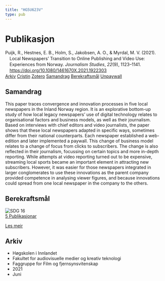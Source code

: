 ```yaml
---
title: "HG5U623V"
type: pub
---
```

<h1>Publikasjon</h1>
<article id="csl-bib-container-HG5U623V" class="csl-bib-container">
  <div class="csl-bib-body" style="line-height: 1.35; padding-left: 1em; text-indent:-1em;">
  <div class="csl-entry">Puijk, R., Hestnes, E. B., Holm, S., Jakobsen, A. O., &amp; Myrdal, M. V. (2021). Local Newspapers&#x2019; Transition to Online Publishing and Video Use: Experiences from Norway. <i>Journalism Studies</i>, <i>22</i>(9), 1123&#x2013;1141. <a href="https://doi.org/10.1080/1461670X.2021.1922303">https://doi.org/10.1080/1461670X.2021.1922303</a></div>
</div>
  <div class="csl-bib-buttons">
    <a href="#taxonomy-article-HG5U623V" class="csl-bib-button">Arkiv</a>
    <a href="https://app.cristin.no/results/show.jsf?id=1915257" alt="Cristin URL" class="csl-bib-button">Cristin</a>
    <a href="http://zotero.org/groups/5402882/items/HG5U623V" alt="Zotero URL" class="csl-bib-button">Zotero</a>
    <a href="#abstract-article-HG5U623V" class="csl-bib-button">Samandrag</a>
    <a href="#sdg-article-HG5U623V" class="csl-bib-button">Berekraftsmål</a>
    <a href="https://doi.org/10.1080/1461670x.2021.1922303" class="csl-bib-button">Unpaywall</a>
  </div>
  <div id="csl-bib-meta-container-HG5U623V"></div>
</article>
<div id="csl-bib-meta-HG5U623V" class="csl-bib-meta">
  <article id="abstract-article-HG5U623V" class="abstract-article">
    <h1>Samandrag</h1>
    This paper traces convergence and innovation processes in five local newspapers in the Inland Norway region. It is an explorative bottom-up study of how local legacy newspapers’ use of digital technology relates to organisational factors and business models, as well as their journalism. Based on interviews with chief editors and video journalists, the paper shows that these local newspapers adapted in specific ways, sometimes differ from their national counterparts. Each newspaper established a web-edition and later implemented a paywall. This change of business model relates to a change of focus from clicks to subscribers. The change is also reflected in their journalism, focussing on certain topics and more in-depth reporting. While attempts at video reporting turned out to be expensive, streaming local sports became an important element in attracting new subscribers. However, it was easier for those newspapers integrated in larger conglomerates to use these innovations as the parent company provided competence in analysing viewer figures, and because innovations could spread from one local newspaper in the company to the others.
  </article>
  <article id="sdg-article-HG5U623V" class="sdg-article">
    <h1>Berekraftsmål</h1>
    <div class="sdg-container"><div id="sdg16" class="sdg"> <img src="{{< params subfolder >}}images/sdg/sdg16_no.png" class="image" alt="SDG 16"> <div class="sdg-overlay"> <a href="{{< params subfolder >}}no/archive/?sdg=16#archive" class="sdg-publication-count"><span>5</span> Publikasjonar</a> <p><a href="NA" class="sdg-read-more">Les meir</a></p> </div> </div></div>
  </article>
  <article id="taxonomy-article-HG5U623V" class="taxonomy-article">
    <h1>Arkiv</h1>
    <ul>
      <li>Høgskolen i Innlandet</li>
      <li>Fakultet for audiovisuelle medier og kreativ teknologi</li>
      <li>Faggruppe for Film og fjernsynsvitenskap</li>
      <li>2021</li>
      <li>Juni</li>
    </ul>
  </article>
</div>
